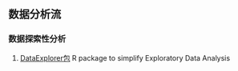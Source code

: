 ## 数据分析流

### 数据探索性分析

1. [DataExplorer包](https://github.com/boxuancui/DataExplorer)  R package to simplify Exploratory Data Analysis 
